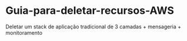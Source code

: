 # Guia-para-deletar-recursos-AWS
Deletar um stack de aplicação tradicional de 3 camadas + mensageria + monitoramento
